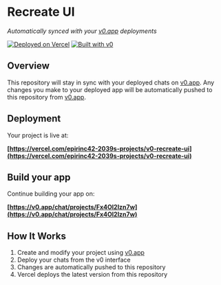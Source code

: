 # Recreate UI

*Automatically synced with your [v0.app](https://v0.app) deployments*

[![Deployed on Vercel](https://img.shields.io/badge/Deployed%20on-Vercel-black?style=for-the-badge&logo=vercel)](https://vercel.com/epirinc42-2039s-projects/v0-recreate-ui)
[![Built with v0](https://img.shields.io/badge/Built%20with-v0.app-black?style=for-the-badge)](https://v0.app/chat/projects/Fx4Ol2Izn7w)

## Overview

This repository will stay in sync with your deployed chats on [v0.app](https://v0.app).
Any changes you make to your deployed app will be automatically pushed to this repository from [v0.app](https://v0.app).

## Deployment

Your project is live at:

**[https://vercel.com/epirinc42-2039s-projects/v0-recreate-ui](https://vercel.com/epirinc42-2039s-projects/v0-recreate-ui)**

## Build your app

Continue building your app on:

**[https://v0.app/chat/projects/Fx4Ol2Izn7w](https://v0.app/chat/projects/Fx4Ol2Izn7w)**

## How It Works

1. Create and modify your project using [v0.app](https://v0.app)
2. Deploy your chats from the v0 interface
3. Changes are automatically pushed to this repository
4. Vercel deploys the latest version from this repository